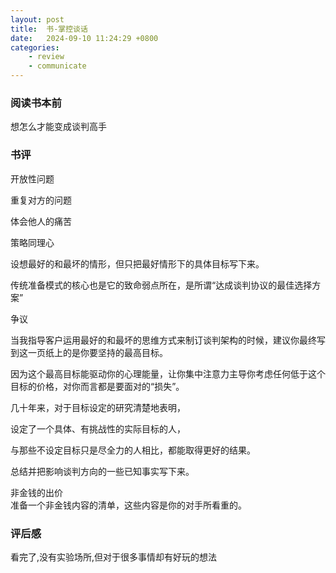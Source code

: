 ```yaml
---
layout: post
title:  书-掌控谈话
date:   2024-09-10 11:24:29 +0800
categories: 
    - review 
    - communicate
---
```


### 阅读书本前

想怎么才能变成谈判高手

### 书评

开放性问题

重复对方的问题

体会他人的痛苦

策略同理心

设想最好的和最坏的情形，但只把最好情形下的具体目标写下来。

传统准备模式的核心也是它的致命弱点所在，是所谓“达成谈判协议的最佳选择方案”

争议

当我指导客户运用最好的和最坏的思维方式来制订谈判架构的时候，建议你最终写到这一页纸上的是你要坚持的最高目标。

因为这个最高目标能驱动你的心理能量，让你集中注意力主导你考虑任何低于这个目标的价格，对你而言都是要面对的“损失”。

几十年来，对于目标设定的研究清楚地表明，

设定了一个具体、有挑战性的实际目标的人，

与那些不设定目标只是尽全力的人相比，都能取得更好的结果。

总结并把影响谈判方向的一些已知事实写下来。

非金钱的出价  
准备一个非金钱内容的清单，这些内容是你的对手所看重的。

### 评后感

看完了,没有实验场所,但对于很多事情却有好玩的想法

